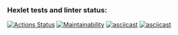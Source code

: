 ### Hexlet tests and linter status:
[![Actions Status](https://github.com/ayayalice/frontend-project-44/workflows/hexlet-check/badge.svg)](https://github.com/ayayalice/frontend-project-44/actions)
[![Maintainability](https://api.codeclimate.com/v1/badges/1c74e9e6a864f6014551/maintainability)](https://codeclimate.com/github/ayayalice/frontend-project-44/maintainability)
[![asciicast](https://asciinema.org/a/538600.svg)](https://asciinema.org/a/538600)
[![asciicast](https://asciinema.org/a/538748.svg)](https://asciinema.org/a/538748)